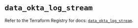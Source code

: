 # `data_okta_log_stream`

Refer to the Terraform Registry for docs: [`data_okta_log_stream`](https://registry.terraform.io/providers/okta/okta/4.9.0/docs/data-sources/log_stream).
